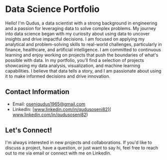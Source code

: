 # Data Science Portfolio
Hello! I'm Qudus, a data scientist with a strong background in engineering and a passion for leveraging data to solve complex problems. My journey into data science began with my curiosity about using data to uncover insights and drive impactful decisions.
I am focused on applying my analytical and problem-solving skills to real-world challenges, particularly in finance, healthcare, and artificial intelligence. I am committed to continuous learning and enjoy working on projects that push the boundaries of what's possible with data.
In my portfolio, you’ll find a selection of projects showcasing my data analysis, visualization, and machine learning capabilities. I believe that data tells a story, and I am passionate about using it to make informed decisions and drive innovation.  

## Contact Information
- Email: oseniqudus1965@gmail.com
- LinkedIn: [www.linkedin.com/in/qudusoseni82]( www.linkedin.com/in/qudusoseni82)

## Let's Connect!
I'm always interested in new projects and collaborations. If you'd like to discuss a project, have a question, or just want to say hi, feel free to reach out to me via email or connect with me on LinkedIn.

